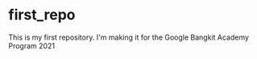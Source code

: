 # first_repo
This is my first repository. I'm making it for the Google Bangkit Academy Program 2021
